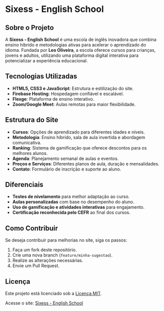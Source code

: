 # Sixess - English School

## Sobre o Projeto
A **Sixess - English School** é uma escola de inglês inovadora que combina ensino híbrido e metodologias ativas para acelerar o aprendizado do idioma. Fundada por **Leo Oliveira**, a escola oferece cursos para crianças, jovens e adultos, utilizando uma plataforma digital interativa para potencializar a experiência educacional.

## Tecnologias Utilizadas
- **HTML5, CSS3 e JavaScript**: Estrutura e estilização do site.
- **Firebase Hosting**: Hospedagem confiável e escalável.
- **Flexge**: Plataforma de ensino interativo.
- **Zoom/Google Meet**: Aulas remotas para maior flexibilidade.

## Estrutura do Site
- **Cursos**: Opções de aprendizado para diferentes idades e níveis.
- **Metodologia**: Ensino híbrido, sala de aula invertida e abordagem comunicativa.
- **Ranking**: Sistema de gamificação que oferece descontos para os melhores alunos.
- **Agenda**: Planejamento semanal de aulas e eventos.
- **Preços e Serviços**: Diferentes planos de aula, duração e mensalidades.
- **Contato**: Formulário de inscrição e suporte ao aluno.

## Diferenciais
- **Testes de nivelamento** para melhor adaptação ao curso.
- **Aulas personalizadas** com base no desempenho do aluno.
- **Uso de gamificação e atividades interativas** para engajamento.
- **Certificação reconhecida pelo CEFR** ao final dos cursos.

## Como Contribuir
Se deseja contribuir para melhorias no site, siga os passos:
1. Faça um fork deste repositório.
2. Crie uma nova branch (`feature/minha-sugestao`).
3. Realize as alterações necessárias.
4. Envie um Pull Request.

## Licença
Este projeto está licenciado sob a [Licença MIT](LICENSE).

Acesse o site: [Sixess - English School](https://sixess-english.web.app/)
